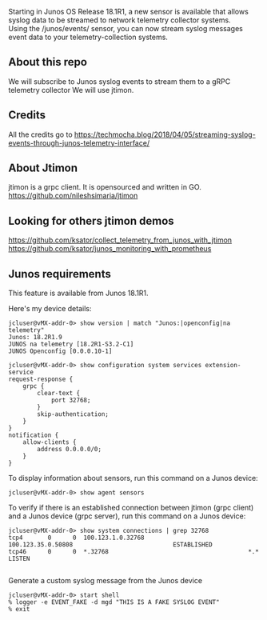 Starting in Junos OS Release 18.1R1, a new sensor is available that allows syslog data to be streamed to network telemetry collector systems.  
Using the /junos/events/ sensor, you can now stream syslog messages event data to your telemetry-collection systems.

## About this repo

We will subscribe to Junos syslog events to stream them to a gRPC telemetry collector
We will use jtimon. 

## Credits

All the credits go to https://techmocha.blog/2018/04/05/streaming-syslog-events-through-junos-telemetry-interface/

## About Jtimon

jtimon is a grpc client. 
It is opensourced and written in GO. 
https://github.com/nileshsimaria/jtimon 

## Looking for others jtimon demos

https://github.com/ksator/collect_telemetry_from_junos_with_jtimon
https://github.com/ksator/junos_monitoring_with_prometheus

## Junos requirements 

This feature is available from Junos 18.1R1. 

Here's my device details: 

```
jcluser@vMX-addr-0> show version | match "Junos:|openconfig|na telemetry"
Junos: 18.2R1.9
JUNOS na telemetry [18.2R1-S3.2-C1]
JUNOS Openconfig [0.0.0.10-1]
```
```
jcluser@vMX-addr-0> show configuration system services extension-service
request-response {
    grpc {
        clear-text {
            port 32768;
        }
        skip-authentication;
    }
}
notification {
    allow-clients {
        address 0.0.0.0/0;
    }
}

```

To display information about sensors, run this command on a Junos device:
```
jcluser@vMX-addr-0> show agent sensors 
```
To verify if there is an established connection between jtimon (grpc client) and a Junos device (grpc server), run this command on a Junos device:
```
jcluser@vMX-addr-0> show system connections | grep 32768
tcp4       0      0  100.123.1.0.32768                             100.123.35.0.50808                            ESTABLISHED
tcp46      0      0  *.32768                                       *.*                                           LISTEN


```
Generate a custom syslog message from the Junos device
```
jcluser@vMX-addr-0> start shell
% logger -e EVENT_FAKE -d mgd "THIS IS A FAKE SYSLOG EVENT"
% exit
```



